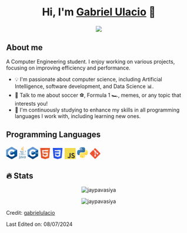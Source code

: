 <div align="center">
<h1 align="center">Hi, I'm <a href="https://github.com/gabrielulacio">Gabriel Ulacio</a> 👋</h1>
<img align="center" src="https://i.imgur.com/MiwpD2Q.png">
</div>

## About me
A Computer Engineering student. I enjoy working on various projects, focusing on improving efficiency and performance.

- 💡 I'm passionate about computer science, including Artificial Intelligence, software development, and Data Science 📊.
- 💬 Talk to me about soccer ⚽️, Formula 1 🏎️, memes, or any topic that interests you!
- 🌱 I'm continuously studying to enhance my skills in all programming languages I work with, including learning new ones.

## Programming Languages
<img src = 'https://github.com/gabrielulacio/gabrielulacio/blob/main/images/C_logo.png' width='30'/>  <img src = 'https://github.com/gabrielulacio/gabrielulacio/blob/main/images/Java_logo.png' width='20'/>  <img src = 'https://github.com/gabrielulacio/gabrielulacio/blob/main/images/C%2B%2B_logo.svg' height='33'/>  <img src = 'https://github.com/gabrielulacio/gabrielulacio/blob/main/images/HTML5_logo.png' width='30'/>  <img src = 'https://github.com/gabrielulacio/gabrielulacio/blob/main/images/CSS3_logo.png' width='30'/> <img src = 'https://github.com/gabrielulacio/gabrielulacio/blob/main/images/JavaScript_logo.png' width='30'/>  <img src = 'https://github.com/gabrielulacio/gabrielulacio/blob/main/images/Python_logo.png' width='30'/>  <img src = 'https://github.com/gabrielulacio/gabrielulacio/blob/main/images/Git_logo.png' width='30'/>



## 🔥 Stats
<p align="center"><img src="https://github-readme-streak-stats.herokuapp.com/?user=gabrielulacio&theme=algolia" alt="jaypavasiya" /></p>
<p align="center"><img src="https://github-readme-stats.vercel.app/api/top-langs/?username=gabrielulacio&theme=algolia&layout=compact" alt="jaypavasiya" /></p>


Credit: [gabrielulacio](https://github.com/gabrielulacio)

Last Edited on: 08/07/2024
